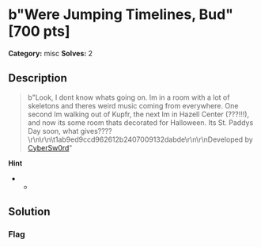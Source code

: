 # b"Were Jumping Timelines, Bud" [700 pts]

**Category:** misc
**Solves:** 2

## Description
>b"Look, I dont know whats going on. Im in a room with a lot of skeletons and theres weird music coming from everywhere. One second Im walking out of Kupfr, the next Im in Hazell Center (???!!!), and now its some room thats decorated for Halloween. Its St. Paddys Day soon, what gives????\r\n\r\n\t1ab9ed9ccd962612b2407009132dabde\r\n\r\nDeveloped by [CyberSw0rd](https://github.com/AlfredSimpson)"

**Hint**
* -

## Solution

### Flag

